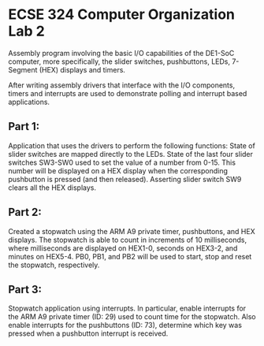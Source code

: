 # ECSE 324 Computer Organization Lab 2

Assembly program involving the basic I/O capabilities of the DE1-SoC computer, more specifically, the slider switches, pushbuttons, LEDs, 7-Segment (HEX) displays and timers.

After writing assembly drivers that interface with the I/O components, timers and interrupts are used to demonstrate polling and interrupt based applications.

## Part 1: 
Application that uses the drivers to perform the following functions: State of slider switches are mapped directly to the LEDs. State of the last four slider
switches SW3-SW0 used to set the value of a number from 0-15. This number will be displayed on a HEX display when the corresponding pushbutton is pressed (and then 
released). Asserting slider switch SW9 clears all the HEX displays.

## Part 2:
Created a stopwatch using the ARM A9 private timer, pushbuttons, and HEX displays. The stopwatch is able to count in increments of 10 milliseconds, where milliseconds 
are displayed on HEX1-0, seconds on HEX3-2, and minutes on HEX5-4. PB0, PB1, and PB2 will be used to start, stop and reset the stopwatch, respectively.

## Part 3:
Stopwatch application using interrupts. In particular, enable interrupts for the ARM A9 private timer (ID: 29) used to count time for the stopwatch. 
Also enable interrupts for the pushbuttons (ID: 73), determine which key was pressed when a pushbutton interrupt is received.
